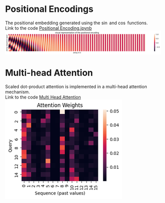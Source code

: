 # Positional Encodings
The positional embedding generated using the $\sin$ and $\cos$ functions.  
Link to the code [Positional Encoding.ipynb](PositionalEncoding.ipynb)
<img src='imgs/positional embedding.png'>

# Multi-head Attention 
Scaled dot-product attention is implemented in a multi-head attention mechanism.  
Link to the code [Multi Head Attention](Attention.ipynb)  
<img src='imgs/attention weights.png'>